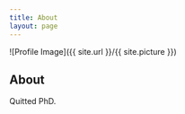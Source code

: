 ```yaml
---
title: About
layout: page
---
```

![Profile Image]({{ site.url }}/{{ site.picture }})

<h2>About</h2>
<p>Quitted PhD.</p>
